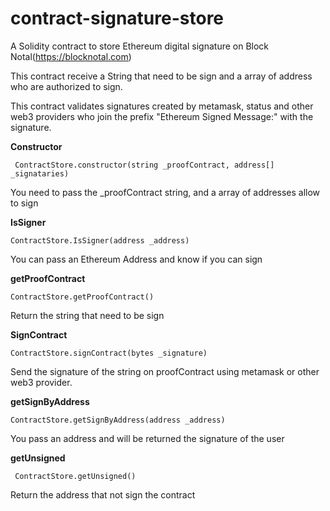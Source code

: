 # contract-signature-store
A Solidity contract to store Ethereum digital signature on Block Notal(https://blocknotal.com)

This contract receive a String that need to be sign and a array of address who are authorized to sign.

This contract validates signatures created by metamask, status and other web3 providers who join the prefix "Ethereum Signed Message:" with the signature.


**Constructor**

     ContractStore.constructor(string _proofContract, address[] _signataries)


You need to pass the _proofContract string, and a array of addresses allow to sign



**IsSigner**

    ContractStore.IsSigner(address _address)
You can pass an Ethereum Address and know if you can sign



**getProofContract**

    ContractStore.getProofContract()
Return the string that need to be sign

**SignContract**

    ContractStore.signContract(bytes _signature)
Send the signature of the string on proofContract using metamask or other web3 provider.



**getSignByAddress**

    ContractStore.getSignByAddress(address _address)
You pass an address and will be returned the signature of the user



**getUnsigned**

     ContractStore.getUnsigned()
Return the address that not sign the contract



